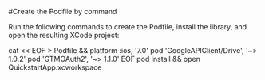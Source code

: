 #Create the Podfile by command

Run the following commands to create the Podfile, install the library, and open the resulting XCode project:

cat << EOF > Podfile &&
platform :ios, '7.0'
pod 'GoogleAPIClient/Drive', '~> 1.0.2'
pod 'GTMOAuth2', '~> 1.1.0'
EOF
pod install &&
open QuickstartApp.xcworkspace
